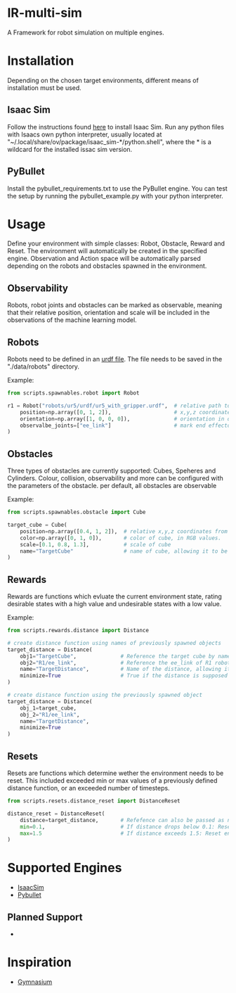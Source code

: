 # IR-multi-sim
A Framework for robot simulation on multiple engines.

# Installation
Depending on the chosen target environments, different means of installation must be used.

## Isaac Sim
Follow the instructions found [here](https://docs.omniverse.nvidia.com/app_isaacsim/app_isaacsim/install_workstation.html) to install Isaac Sim.
Run any python files with Isaacs own python interpreter, usually located at "~/.local/share/ov/package/isaac_sim-*/python.shell", where the * is a wildcard for the installed issac sim version.

## PyBullet
Install the pybullet_requirements.txt to use the PyBullet engine. You can test the setup by running the pybullet_example.py with your python interpreter.

# Usage
Define your environment with simple classes: Robot, Obstacle, Reward and Reset. The environment will automatically be created in the specified engine. Observation and Action space will be automatically parsed depending on the robots and obstacles spawned in the environment.

## Observability
Robots, robot joints and obstacles can be marked as observable, meaning that their relative position, orientation and scale will be included in the observations of the machine learning model.

## Robots
Robots need to be defined in an [urdf file](http://wiki.ros.org/urdf). The file needs to be saved in the "./data/robots" directory.

Example:
``` python
from scripts.spawnables.robot import Robot

r1 = Robot("robots/ur5/urdf/ur5_with_gripper.urdf",  # relative path to urdf file from data directory
    position=np.array([0, 1, 2]),                    # x,y,z coordinates from environment origin
    orientation=np.array([1, 0, 0, 0]),              # orientation in quaternion
    observalbe_joints=["ee_link"]                    # mark end effector ling as observable
)
```

## Obstacles
Three types of obstacles are currently supported: Cubes, Speheres and Cylinders. Colour, collision, observability and more can be configured with the parameters of the obstacle.
per default, all obstacles are observable

Example:
``` python
from scripts.spawnables.obstacle import Cube

target_cube = Cube(
    position=np.array([0.4, 1, 2]),  # relative x,y,z coordinates from environment origin
    color=np.array([0, 1, 0]),       # color of cube, in RGB values.
    scale=[0.1, 0.8, 1.3],           # scale of cube
    name="TargetCube"                # name of cube, allowing it to be referenced by reward functions
)
```

## Rewards
Rewards are functions which evluate the current environment state, rating desirable states with a high value and undesirable states with a low value.

Example:
``` python
from scripts.rewards.distance import Distance

# create distance function using names of previously spawned objects
target_distance = Distance(
    obj1="TargetCube",              # Reference the target cube by name
    obj2="R1/ee_link",              # Reference the ee_link of R1 robot by name (must be observable)
    name="TargetDistance",          # Name of the distance, allowing it to be referenced by reset functions
    minimize=True                   # True if the distance is supposed to be minimized, otherwise false
)

# create distance function using the previously spawned object
target_distance = Distance(
    obj_1=target_cube,
    obj_2="R1/ee_link",
    name="TargetDistance",
    minimize=True
)
```

## Resets
Resets are functions which determine wether the environment needs to be reset. This included exceeded min or max values of a previously defined distance function, or an exceeded number of timesteps.

``` python
from scripts.resets.distance_reset import DistanceReset

distance_reset = DistanceReset(
    distance=target_distance,       # Refefence can also be passed as name ("TargetDistance")
    min=0.1,                        # If distance drops below 0.1: Reset environment
    max=1.5                         # If distance exceeds 1.5: Reset environment
)
```

# Supported Engines
- [IsaacSim](https://developer.nvidia.com/isaac-sim)
- [Pybullet](https://pybullet.org/wordpress/)

## Planned Support
- 

# Inspiration
- [Gymnasium](https://robotics.farama.org/envs/fetch/pick_and_place/#action-space)